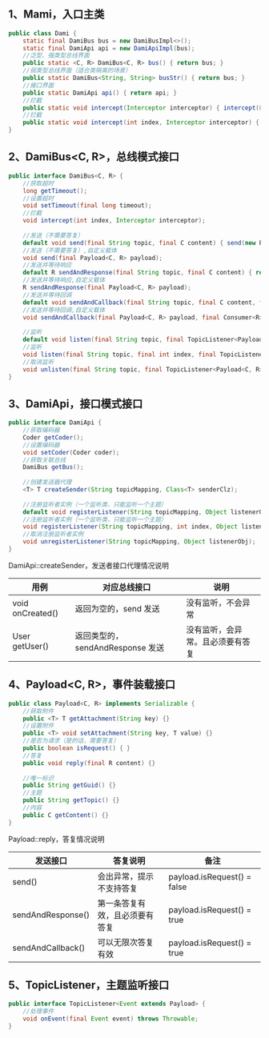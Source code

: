 
## 1、Mami，入口主类


```java
public class Dami {
    static final DamiBus bus = new DamiBusImpl<>();
    static final DamiApi api = new DamiApiImpl(bus);
    //泛型、强类型总线界面
    public static <C, R> DamiBus<C, R> bus() { return bus; }
    //弱类型总线界面（适合类隔离的场景）
    public static DamiBus<String, String> busStr() { return bus; }
    //接口界面
    public static DamiApi api() { return api; }
    //拦截
    public static void intercept(Interceptor interceptor) { intercept(0, interceptor); }
    //拦截
    public static void intercept(int index, Interceptor interceptor) { bus.intercept(index, interceptor);}
}
```

## 2、DamiBus<C, R>，总线模式接口


```java
public interface DamiBus<C, R> {
    //获取超时
    long getTimeout();
    //设置超时
    void setTimeout(final long timeout);
    //拦截
    void intercept(int index, Interceptor interceptor);
    
    //发送（不需要答复）
    default void send(final String topic, final C content) { send(new Payload<>(topic, content)); }
    //发送（不需要答复）,自定义载体
    void send(final Payload<C, R> payload);
    //发送并等待响应
    default R sendAndResponse(final String topic, final C content) { return sendAndResponse(new Payload<>(topic, content)); }
    //发送并等待响应,自定义载体
    R sendAndResponse(final Payload<C, R> payload);
    //发送并等待回调
    default void sendAndCallback(final String topic, final C content, final Consumer<R> callback) { sendAndCallback(new Payload<>(topic, content), callback); }
    //发送并等待回调,自定义载体
    void sendAndCallback(final Payload<C, R> payload, final Consumer<R> callback);
    
    //监听
    default void listen(final String topic, final TopicListener<Payload<C, R>> listener) { listen(topic, 0, listener); }
    //监听
    void listen(final String topic, final int index, final TopicListener<Payload<C, R>> listener);
    //取消监听
    void unlisten(final String topic, final TopicListener<Payload<C, R>> listener);
}
```


## 3、DamiApi，接口模式接口


```java
public interface DamiApi {
    //获取编码器
    Coder getCoder();
    //设置编码器
    void setCoder(Coder coder);
    //获取关联总线
    DamiBus getBus();
    
    //创建发送器代理
    <T> T createSender(String topicMapping, Class<T> senderClz);
    
    //注册监听者实例（一个监听类，只能监听一个主题）
    default void registerListener(String topicMapping, Object listenerObj) { registerListener(topicMapping, 0, listenerObj); }
    //注册监听者实例（一个监听类，只能监听一个主题）
    void registerListener(String topicMapping, int index, Object listenerObj);
    //取消注册监听者实例
    void unregisterListener(String topicMapping, Object listenerObj);
}
```

DamiApi::createSender，发送者接口代理情况说明

| 用例               | 对应总线接口                   | 说明               |
|------------------|--------------------------|------------------|
| void onCreated() | 返回为空的，send 发送            | 没有监听，不会异常        |
| User getUser()   | 返回类型的，sendAndResponse 发送 | 没有监听，会异常。且必须要有答复 |


## 4、Payload<C, R>，事件装载接口


```java
public class Payload<C, R> implements Serializable {
    //获取附件
    public <T> T getAttachment(String key) {}
    //设置附件
    public <T> void setAttachment(String key, T value) {}
    //是否为请求（是的话，需要答复）
    public boolean isRequest() { }
    //答复
    public void reply(final R content) {}
    
    //唯一标识
    public String getGuid() {}
    //主题
    public String getTopic() {}
    //内容
    public C getContent() {}
}

```

Payload::reply，答复情况说明

| 发送接口              | 答复说明            | 备注                          |
|-------------------|-----------------|-----------------------------|
| send()            | 会出异常，提示不支持答复    | payload.isRequest() = false |
| sendAndResponse() | 第一条答复有效，且必须要有答复 | payload.isRequest() = true  |
| sendAndCallback() | 可以无限次答复有效       | payload.isRequest() = true  |


## 5、TopicListener<Event>，主题监听接口

```java
public interface TopicListener<Event extends Payload> {
    //处理事件
    void onEvent(final Event event) throws Throwable;
}
```

